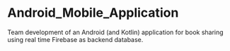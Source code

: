 # Android_Mobile_Application
Team development of an Android (and Kotlin) application for book sharing using real time Firebase as backend database.
